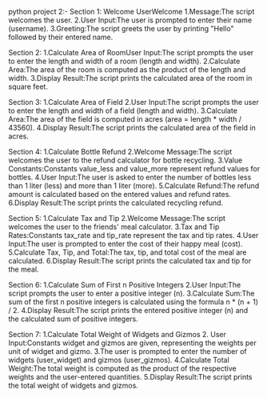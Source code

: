python project 2:-
Section 1: Welcome UserWelcome 1.Message:The script welcomes the user.
2.User Input:The user is prompted to enter their name (username).
3.Greeting:The script greets the user by printing "Hello" followed by their entered name.

Section 2:
1.Calculate Area of RoomUser Input:The script prompts the user to enter the length and width of a room (length and width).
2.Calculate Area:The area of the room is computed as the product of the length and width.
3.Display Result:The script prints the calculated area of the room in square feet.

Section 3:
1.Calculate Area of Field
2.User Input:The script prompts the user to enter the length and width of a field (length and width).
3.Calculate Area:The area of the field is computed in acres (area = length * width / 43560).
4.Display Result:The script prints the calculated area of the field in acres.

Section 4: 
1.Calculate Bottle Refund
2.Welcome Message:The script welcomes the user to the refund calculator for bottle recycling.
3.Value Constants:Constants value_less and value_more represent refund values for bottles.
4.User Input:The user is asked to enter the number of bottles less than 1 liter (less) and more than 1 liter (more).
5.Calculate Refund:The refund amount is calculated based on the entered values and refund rates.
6.Display Result:The script prints the calculated recycling refund.

Section 5: 1.Calculate Tax and Tip 2.Welcome Message:The script welcomes the user to the friends' meal calculator. 3.Tax and Tip Rates:Constants tax_rate and tip_rate represent the tax and tip rates. 4.User Input:The user is prompted to enter the cost of their happy meal (cost). 5.Calculate Tax, Tip, and Total:The tax, tip, and total cost of the meal are calculated. 6.Display Result:The script prints the calculated tax and tip for the meal.

Section 6: 1.Calculate Sum of First n Positive Integers 2.User Input:The script prompts the user to enter a positive integer (n). 3.Calculate Sum:The sum of the first n positive integers is calculated using the formula n * (n + 1) / 2. 4.Display Result:The script prints the entered positive integer (n) and the calculated sum of positive integers.

Section 7: 1.Calculate Total Weight of Widgets and Gizmos 2. User Input:Constants widget and gizmos are given, representing the weights per unit of widget and gizmo. 3.The user is prompted to enter the number of widgets (user_widget) and gizmos (user_gizmos). 4.Calculate Total Weight:The total weight is computed as the product of the respective weights and the user-entered quantities. 5.Display Result:The script prints the total weight of widgets and gizmos.


